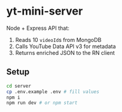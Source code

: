 # yt-mini-server
Node + Express API that:
1) Reads 10 `videoId`s from MongoDB
2) Calls YouTube Data API v3 for metadata
3) Returns enriched JSON to the RN client


## Setup


```bash
cd server
cp .env.example .env # fill values
npm i
npm run dev # or npm start
